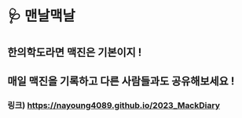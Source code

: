 # 🩺 맨날맥날
## 한의학도라면 맥진은 기본이지 ! 
## 매일 맥진을 기록하고 다른 사람들과도 공유해보세요 !
### 링크) https://nayoung4089.github.io/2023_MackDiary
